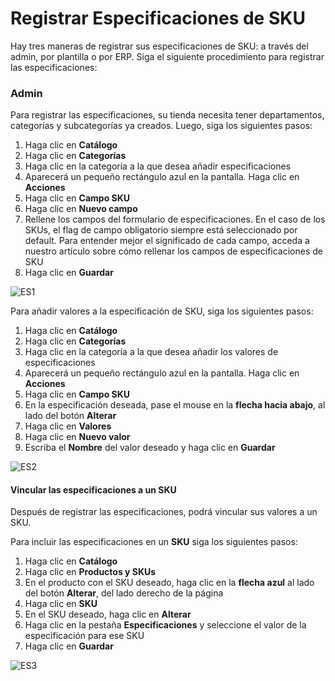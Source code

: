 # Registrar Especificaciones de SKU

Hay tres maneras de registrar sus especificaciones de SKU: a través del admin, por plantilla o por ERP. Siga el siguiente procedimiento para registrar las especificaciones:

### Admin <a id="admin"></a>

Para registrar las especificaciones, su tienda necesita tener departamentos, categorías y subcategorías ya creados. Luego, siga los siguientes pasos:

1. Haga clic en **Catálogo**
2. Haga clic en **Categorías**
3. Haga clic en la categoría a la que desea añadir especificaciones
4. Aparecerá un pequeño rectángulo azul en la pantalla. Haga clic en **Acciones**
5. Haga clic en **Campo SKU**
6. Haga clic en **Nuevo campo**
7. Rellene los campos del formulario de especificaciones. En el caso de los SKUs, el flag de campo obligatorio siempre está seleccionado por default. Para entender mejor el significado de cada campo, acceda a nuestro artículo sobre cómo rellenar los campos de especificaciones de SKU
8. Haga clic en **Guardar**

![ES1](https://images.ctfassets.net/alneenqid6w5/4cSrsR60RiWrSSllCFgbsQ/2d8e6ffab449e23f59c3521e67764568/ES1.gif)

Para añadir valores a la especificación de SKU, siga los siguientes pasos:

1. Haga clic en **Catálogo**
2. Haga clic en **Categorías**
3. Haga clic en la categoría a la que desea añadir los valores de especificaciones
4. Aparecerá un pequeño rectángulo azul en la pantalla. Haga clic en **Acciones**
5. Haga clic en **Campo SKU**
6. En la especificación deseada, pase el mouse en la **flecha hacia abajo**, al lado del botón **Alterar**
7. Haga clic en **Valores**
8. Haga clic en **Nuevo valor**
9. Escriba el **Nombre** del valor deseado y haga clic en **Guardar**

![ES2](https://images.ctfassets.net/alneenqid6w5/7v4nItIFqlZZP6SVOhVlcf/2e81e722d6f6c69a3e551ddc5c221bec/ES2.gif)

#### Vincular las especificaciones a un SKU <a id="vincular-las-especificaciones-a-un-sku"></a>

Después de registrar las especificaciones, podrá vincular sus valores a un SKU.

Para incluir las especificaciones en un **SKU** siga los siguientes pasos:

1. Haga clic en **Catálogo**
2. Haga clic en **Productos y SKUs**
3. En el producto con el SKU deseado, haga clic en la **flecha azul** al lado del botón **Alterar**, del lado derecho de la página
4. Haga clic en **SKU**
5. En el SKU deseado, haga clic en **Alterar**
6. Haga clic en la pestaña **Especificaciones** y seleccione el valor de la especificación para ese SKU
7. Haga clic en **Guardar**

![ES3](https://images.ctfassets.net/alneenqid6w5/2r7p71kBKd70qbLDu7EJBS/c10904a508a3a2e5baf02c2a22288c8a/ES3.gif)

